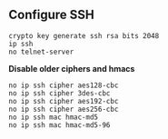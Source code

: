 ## Configure SSH

```
crypto key generate ssh rsa bits 2048
ip ssh
no telnet-server
```

**Disable older ciphers and hmacs**
```
no ip ssh cipher aes128-cbc
no ip ssh cipher 3des-cbc
no ip ssh cipher aes192-cbc
no ip ssh cipher aes256-cbc
no ip ssh mac hmac-md5
no ip ssh mac hmac-md5-96
```
